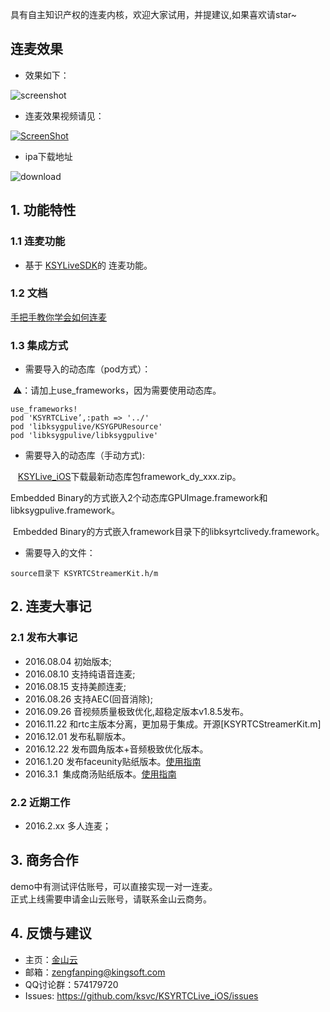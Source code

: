 具有自主知识产权的连麦内核，欢迎大家试用，并提建议,如果喜欢请star~
## 连麦效果
* 效果如下：

![screenshot](https://github.com/ksvc/KSYRTCLive_iOS/wiki/images/Screenshot.png)

* 连麦效果视频请见：

[![ScreenShot](https://raw.githubusercontent.com/wiki/ksvc/KSYRTCLive_iOS/images/rtc_bi.jpg)](http://www.bilibili.com/video/av7410838/)

* ipa下载地址

![download](https://github.com/ksvc/KSYRTCLive_iOS/wiki/images/download.png)

## 1. 功能特性
### 1.1 连麦功能
* 基于 [KSYLiveSDK](https://github.com/ksvc/KSYLive_iOS/)的 连麦功能。

### 1.2 文档
[手把手教你学会如何连麦](https://github.com/ksvc/KSYRTCLive_iOS/wiki)

### 1.3 集成方式
- 需要导入的动态库（pod方式）：

  ⚠️：请加上use_frameworks，因为需要使用动态库。
```
use_frameworks!
pod 'KSYRTCLive’,:path => '../'
pod 'libksygpulive/KSYGPUResource'
pod 'libksygpulive/libksygpulive'
```
- 需要导入的动态库（手动方式):

  
  [KSYLive_iOS](https://github.com/ksvc/KSYLive_iOS/releases)下载最新动态库包framework_dy_xxx.zip。

  Embedded Binary的方式嵌入2个动态库GPUImage.framework和libksygpulive.framework。
  
  Embedded Binary的方式嵌入framework目录下的libksyrtclivedy.framework。
  
- 需要导入的文件：
```
source目录下 KSYRTCStreamerKit.h/m
```


## 2. 连麦大事记
### 2.1 发布大事记
- 2016.08.04 初始版本;
- 2016.08.10 支持纯语音连麦;
- 2016.08.15 支持美颜连麦;
- 2016.08.26 支持AEC(回音消除);
- 2016.09.26 音视频质量极致优化,超稳定版本v1.8.5发布。
- 2016.11.22 和rtc主版本分离，更加易于集成。开源[KSYRTCStreamerKit.m]
- 2016.12.01 发布私聊版本。
- 2016.12.22 发布圆角版本+音频极致优化版本。
- 2016.1.20 发布faceunity贴纸版本。[使用指南](https://github.com/ksvc/KSYRTCLive_iOS/wiki/feature)
- 2016.3.1  集成商汤贴纸版本。[使用指南](https://github.com/ksvc/KSYRTCLive_iOS/wiki/feature)

### 2.2 近期工作
- 2016.2.xx 多人连麦；

## 3. 商务合作
demo中有测试评估账号，可以直接实现一对一连麦。  
正式上线需要申请金山云账号，请联系金山云商务。

## 4. 反馈与建议
- 主页：[金山云](http://v.ksyun.com)
- 邮箱：<zengfanping@kingsoft.com>
- QQ讨论群：574179720
- Issues: <https://github.com/ksvc/KSYRTCLive_iOS/issues>

